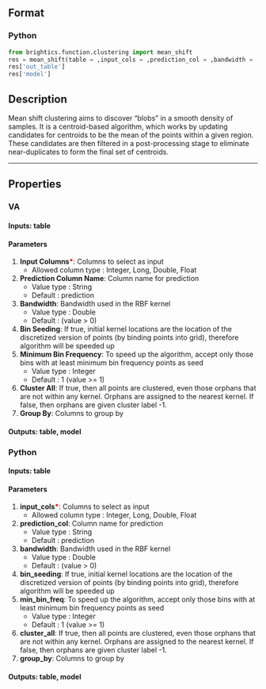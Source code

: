 ## Format
### Python
```python
from brightics.function.clustering import mean_shift
res = mean_shift(table = ,input_cols = ,prediction_col = ,bandwidth = ,bin_seeding = ,min_bin_freq = ,cluster_all = ,group_by = )
res['out_table']
res['model']
```

## Description
Mean shift clustering aims to discover “blobs” in a smooth density of samples. It is a centroid-based algorithm, which works by updating candidates for centroids to be the mean of the points within a given region. These candidates are then filtered in a post-processing stage to eliminate near-duplicates to form the final set of centroids.

---

## Properties
### VA
#### Inputs: table

#### Parameters
1. **Input Columns**<b style="color:red">*</b>: Columns to select as input
   - Allowed column type : Integer, Long, Double, Float
2. **Prediction Column Name**: Column name for prediction
   - Value type : String
   - Default : prediction
3. **Bandwidth**: Bandwidth used in the RBF kernel
   - Value type : Double
   - Default : (value > 0)
4. **Bin Seeding**: If true, initial kernel locations are the location of the discretized version of points (by binding points into grid), therefore algorithm will be speeded up
5. **Minimum Bin Frequency**: To speed up the algorithm, accept only those bins with at least minimum bin frequency points as seed
   - Value type : Integer
   - Default : 1 (value >= 1)
6. **Cluster All**: If true, then all points are clustered, even those orphans that are not within any kernel. Orphans are assigned to the nearest kernel. If false, then orphans are given cluster label -1.
7. **Group By**: Columns to group by

#### Outputs: table, model

### Python
#### Inputs: table

#### Parameters
1. **input_cols**<b style="color:red">*</b>: Columns to select as input
   - Allowed column type : Integer, Long, Double, Float
2. **prediction_col**: Column name for prediction
   - Value type : String
   - Default : prediction
3. **bandwidth**: Bandwidth used in the RBF kernel
   - Value type : Double
   - Default : (value > 0)
4. **bin_seeding**: If true, initial kernel locations are the location of the discretized version of points (by binding points into grid), therefore algorithm will be speeded up
5. **min_bin_freq**: To speed up the algorithm, accept only those bins with at least minimum bin frequency points as seed
   - Value type : Integer
   - Default : 1 (value >= 1)
6. **cluster_all**: If true, then all points are clustered, even those orphans that are not within any kernel. Orphans are assigned to the nearest kernel. If false, then orphans are given cluster label -1.
7. **group_by**: Columns to group by

#### Outputs: table, model

